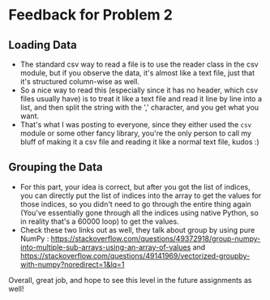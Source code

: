 # Feedback for Problem 2

## Loading Data 

* The standard csv way to read a file is to use the reader class in the csv module, but if you observe the data, it's almost like a text file, just that it's structured column-wise as well.
* So a nice way to read this (especially since it has no header, which csv files usually have) is to treat it like a text file and read it line by line into a list, and then split the string with the ',' character, and you get what you want.
* That's what I was posting to everyone, since they either used the `csv` module or some other fancy library, you're the only person to call my bluff of making it a csv file and reading it like a normal text file, kudos :)

## Grouping the Data

* For this part, your idea is correct, but after you got the list of indices, you can directly put the list of indices into the array to get the values for those indices, so you didn't need to go through the entire thing again (You've essentially gone through all the indices using native Python, so in reality that's a 60000 loop) to get the values.
* Check these two links out as well, they talk about group by using pure NumPy : https://stackoverflow.com/questions/49372918/group-numpy-into-multiple-sub-arrays-using-an-array-of-values and https://stackoverflow.com/questions/49141969/vectorized-groupby-with-numpy?noredirect=1&lq=1

Overall, great job, and hope to see this level in the future assignments as well!
